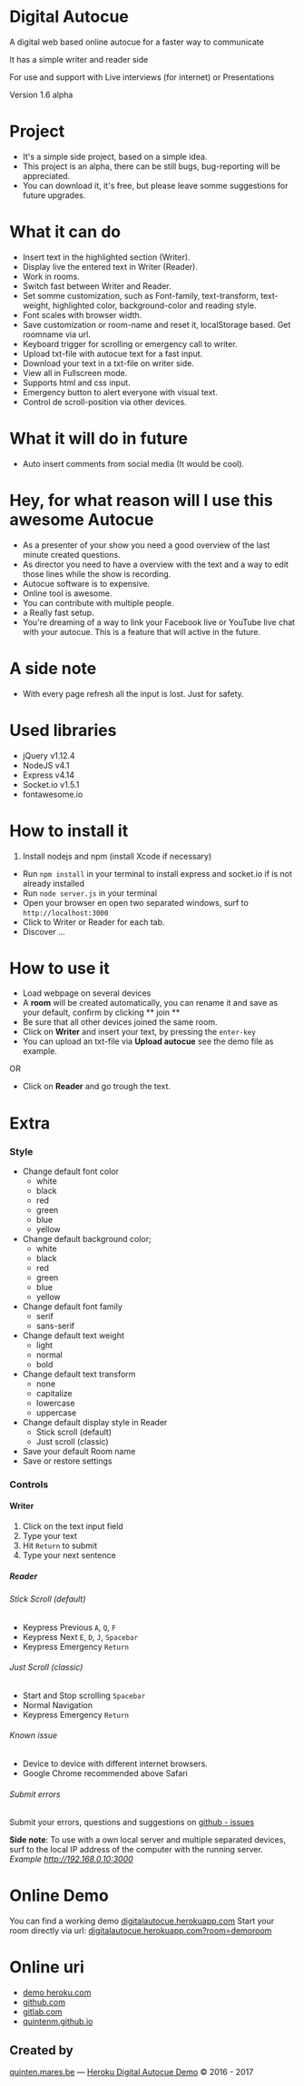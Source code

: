 # Digital Autocue
A  digital web based online autocue for a faster way to communicate

It has a simple writer and reader side

For use and support with
Live interviews (for internet) or Presentations

Version 1.6 alpha

# Project
* It's a simple side project, based on a simple idea.
* This project is an alpha, there can be still bugs, bug-reporting will be appreciated.
* You can download it, it's free, but please leave somme suggestions for future upgrades.

# What it can do
* Insert text in the highlighted section (Writer).
* Display live the entered text in Writer (Reader).
* Work in rooms.
* Switch fast between Writer and Reader.
* Set somme customization, such as Font-family, text-transform, text-weight, highlighted color, background-color and reading style.
* Font scales with browser width.
* Save customization or room-name and reset it, localStorage based. Get roomname via url.
* Keyboard trigger for scrolling or emergency call to writer.
* Upload txt-file with autocue text for a fast input.
* Download your text in a txt-file on writer side.
* View all in Fullscreen mode.
* Supports html and css input.
* Emergency button to alert everyone with visual text.
* Control de scroll-position via other devices.

# What it will do in future
* Auto insert comments from social media (It would be cool).

# **Hey, for what reason will I use this awesome Autocue**
* As a presenter of your show you need a good overview of the last minute created questions.
* As director you need to have a overview with the text and a way to edit those lines while the show is recording.
* Autocue software is to expensive.
* Online tool is awesome.
* You can contribute with multiple people.
* a Really fast setup.
* You're dreaming of a way to link your  Facebook live or YouTube live chat with your autocue. This is a feature that will active in the future.

# A side note
* With every page refresh all the input is lost. Just for safety.

# Used libraries
* jQuery v1.12.4
* NodeJS v4.1
* Express v4.14
* Socket.io v1.5.1
* fontawesome.io

# How to install it
1. Install nodejs and npm (install Xcode if necessary)
+ Run `npm install` in your terminal to install express and socket.io if is not already installed
+ Run `node server.js` in your terminal
+ Open your browser en open two separated windows, surf to  `http://localhost:3000`
+ Click to Writer or Reader for each tab.
+ Discover ...

# How to use it
* Load webpage on several devices
* A **room** will be created automatically, you can rename it and save as your default, confirm by clicking ** join **
* Be sure that all other devices joined the same room.
* Click on **Writer** and insert your text, by pressing the `enter-key`
* You can upload an txt-file via **Upload autocue** see the demo file as example.

OR

* Click on **Reader** and go trough the text.

# Extra
### Style
* Change default font color
  * white
  * black
  * red
  * green
  * blue
  * yellow
* Change default background color;
  * white
  * black
  * red
  * green
  * blue
  * yellow
* Change default font family
  * serif
  * sans-serif
* Change default text weight
  * light
  * normal
  * bold
* Change default text transform
  * none
  * capitalize
  * lowercase
  * uppercase
* Change default display style in Reader
  * Stick scroll (default)
  * Just scroll (classic)
* Save your default Room name
* Save or restore settings

### Controls
#### Writer
1. Click on the text input field
2. Type your text
3. Hit `Return` to submit
4. Type your next sentence

##### Reader
###### Stick Scroll (default)
* Keypress Previous `A`, `Q`, `F`
* Keypress Next `E`, `D`, `J`, `Spacebar`
* Keypress Emergency `Return`

###### Just Scroll (classic)
* Start and Stop scrolling `Spacebar`
* Normal Navigation
* Keypress Emergency `Return`

###### Known issue
* Device to device with different internet browsers.
* Google Chrome recommended above Safari

###### Submit errors
Submit your errors, questions and suggestions on [github - issues](https://github.com/quintenm/digipromp/issues)


**Side note**: To use with a own local server and multiple separated devices, surf to the local IP address of the computer with the running server. *Example http://192.168.0.10:3000*

# Online Demo
You can find a working demo
[digitalautocue.herokuapp.com](https://digitalautocue.herokuapp.com)
Start your room directly via url: [digitalautocue.herokuapp.com?room=demoroom](https://digitalautocue.herokuapp.com?room=demoroom)

# Online uri
* [demo heroku.com](http://digitalautocue.herokuapp.com)
* [github.com](https://github.com/quintenm/digitalautocue)
* [gitlab.com](https://gitlab.com/quintenm/digitalautocue)
* [quintenm.github.io](http://quintenm.github.io/2016/12/31/Digital-autocue.html)

## Created by
[quinten.mares.be](http://quinten.mares.be) — [Heroku Digital Autocue Demo](http://digitalautocue.herokuapp.com) &copy; 2016 - 2017
